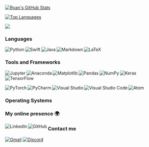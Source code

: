 [![Ryan's GitHub Stats](https://github-readme-stats.vercel.app/api?username=Ryan-Rudes&count_private=true&include_all_commits=true&show_icons=true&theme=algolia)](https://github.com/Ryan-Rudes)

[![Top Languages](https://github-readme-stats.vercel.app/api/top-langs/?username=Ryan-Rudes&langs_count=8)](https://github.com/Ryan-Rudes)

![](https://komarev.com/ghpvc/?username=Ryan-Rudes)

### Languages
<img align="left" alt="Python" src="https://img.shields.io/badge/python%20-%23376C99.svg?&style=for-the-badge&logo=python&logoColor=white"/>
<img align="left" alt="Swift" src="https://img.shields.io/badge/swift%20-%23EA4C33.svg?&style=for-the-badge&logo=swift&logoColor=white"/>
<img align="left" alt="Java" src="https://img.shields.io/badge/java%20-%235283A2.svg?&style=for-the-badge&logo=java&logoColor=white"/>
<img align="left" alt="Markdown" src="https://img.shields.io/badge/markdown-%23000000.svg?&style=for-the-badge&logo=markdown&logoColor=white"/>
<img alt="LaTeX" src="https://img.shields.io/badge/latex%20-%23008181.svg?&style=for-the-badge&logo=latex&logoColor=white"/>

### Tools and Frameworks
<img align="left" alt="Jupyter" src="https://img.shields.io/badge/Jupyter%20-%23F37821.svg?&style=for-the-badge&logo=Jupyter&logoColor=white"/>
<img align="left" alt="Anaconda" src="https://img.shields.io/badge/Anaconda-41B225?style=for-the-badge&logo=anaconda&logoColor=white"/>
<img align="left" alt="Matplotlib" src="https://img.shields.io/badge/matplotlib%20-013485.svg?&style=for-the-badge&logo=Matplotlib&logoColor=white"/>
<img align="left" alt="Pandas" src="https://img.shields.io/badge/pandas%20-%23150458.svg?&style=for-the-badge&logo=pandas&logoColor=white"/>
<img align="left" alt="NumPy" src="https://img.shields.io/badge/numpy%20-%23013243.svg?&style=for-the-badge&logo=numpy&logoColor=white"/>
<img align="left" alt="Keras" src="https://img.shields.io/badge/Keras%20-%23D00000.svg?&style=for-the-badge&logo=Keras&logoColor=white"/>
<img align="left" alt="TensorFlow" src="https://img.shields.io/badge/TensorFlow%20-%23FF6F00.svg?&style=for-the-badge&logo=TensorFlow&logoColor=white"/>

<br/><br/>

<img align="left" alt="PyTorch" src="https://img.shields.io/badge/PyTorch%20-%23EE4C2C.svg?&style=for-the-badge&logo=PyTorch&logoColor=white"/>
<img align="left" alt="PyCharm" src="https://img.shields.io/badge/PyCharm-000000.svg?&style=for-the-badge&logo=PyCharm&logoColor=white"/>
<img align="left" alt="Visual Studio" src="https://img.shields.io/badge/Visual%20Studio-5C2D91.svg?&style=for-the-badge&logo=visual-studio&logoColor=white"/>
<img align="left" alt="Visual Studio Code" src="https://img.shields.io/badge/Visual%20Studio%20Code-0078d7.svg?&style=for-the-badge&logo=visual-studio-code&logoColor=white"/>
<img align="left" alt="Atom" src="https://img.shields.io/badge/Atom-36AD79.svg?&style=for-the-badge&logo=atom&logoColor=white"/>

<br/>

### Operating Systems

### My online presence 🌍

[<img align="left" alt="LinkedIn" src="https://img.shields.io/badge/linkedin%20-%230B83C5.svg?&style=for-the-badge&logo=linkedin&logoColor=white"/>](https://www.linkedin.com/in/ryan-rudes-98a650209/)

[<img align="left" alt="GitHub" src="https://img.shields.io/badge/github%20-%23121011.svg?&style=for-the-badge&logo=github&logoColor=white"/>](https://github.com/Ryan-Rudes)

### Contact me

[<img alt="Gmail" src="https://img.shields.io/badge/Gmail-D14836?style=for-the-badge&logo=gmail&logoColor=white" />](mailto:ryanrudes@gmail.com)
[<img alt="Discord" src="https://img.shields.io/badge/Discord-7289DA?style=for-the-badge&logo=discord&logoColor=white" />](mailto:ryanrudes@gmail.com)
